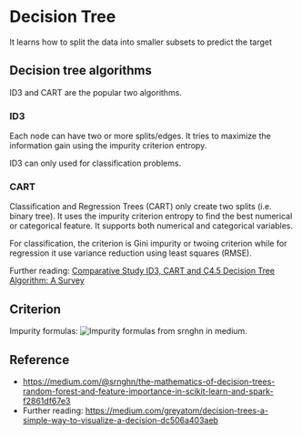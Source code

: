 # Decision Tree
It learns how to split the data into smaller subsets to predict the target

## Decision tree algorithms
ID3 and CART are the popular two algorithms. 

### ID3
Each node can have two or more splits/edges. It tries to maximize the information gain using the impurity criterion entropy.

ID3 can only used for classification problems.

### CART
Classification and Regression Trees (CART) only create two splits (i.e. binary tree). It uses the impurity criterion entropy to find the best numerical or categorical feature. It supports both numerical and categorical variables.

For classification, the criterion is Gini impurity or twoing criterion while for regression it use variance reduction using least squares (RMSE).

Further reading: [Comparative Study ID3, CART and C4.5 Decision Tree Algorithm: A Survey](http://citeseerx.ist.psu.edu/viewdoc/download?doi=10.1.1.685.4929&rep=rep1&type=pdf)

## Criterion
Impurity formulas: 
![Impurity formulas](https://miro.medium.com/max/5019/1*WDR11Z14B0YgNiKeksxlEQ.png) from srnghn in medium.



## Reference
- https://medium.com/@srnghn/the-mathematics-of-decision-trees-random-forest-and-feature-importance-in-scikit-learn-and-spark-f2861df67e3
- Further reading: https://medium.com/greyatom/decision-trees-a-simple-way-to-visualize-a-decision-dc506a403aeb